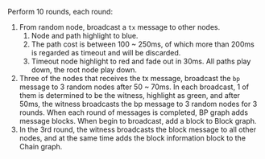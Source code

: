 Perform 10 rounds, each round:
1. From  random node, broadcast a `tx` message to other nodes.
    1. Node and path highlight to blue.
    2. The path cost is between 100 ~ 250ms, of which more than 200ms is regarded as timeout and will be discarded.
    3. Timeout node highlight to red and fade out in 30ms. All paths play down, the root node play down.
2. Three of the nodes that receives the tx message, broadcast the `bp` message to 3 random nodes after 50 ~ 70ms. In each broadcast, 1 of them is determined to be the witness, highlight as green, and after 50ms, the witness broadcasts the bp message to 3 random nodes for 3 rounds. When each round of messages is completed, BP graph adds message blocks. When begin to broadcast, add a block to Block graph.
3. In the 3rd round, the witness broadcasts the block message to all other nodes, and at the same time adds the block information block to the Chain graph.